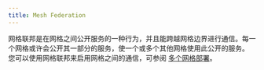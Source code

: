 ```yaml
---
title: Mesh Federation
---
```


网格联邦是在网格之间公开服务的一种行为，并且能跨越网格边界进行通信。每一个网格或许会公开其一部分的服务，使一个或多个其他网格使用此公开的服务。
您可以使用网格联邦来启用网格之间的通信，可参阅 [多个网格部署](/zh/docs/setup/deployment-models/#multiple-meshes)。
